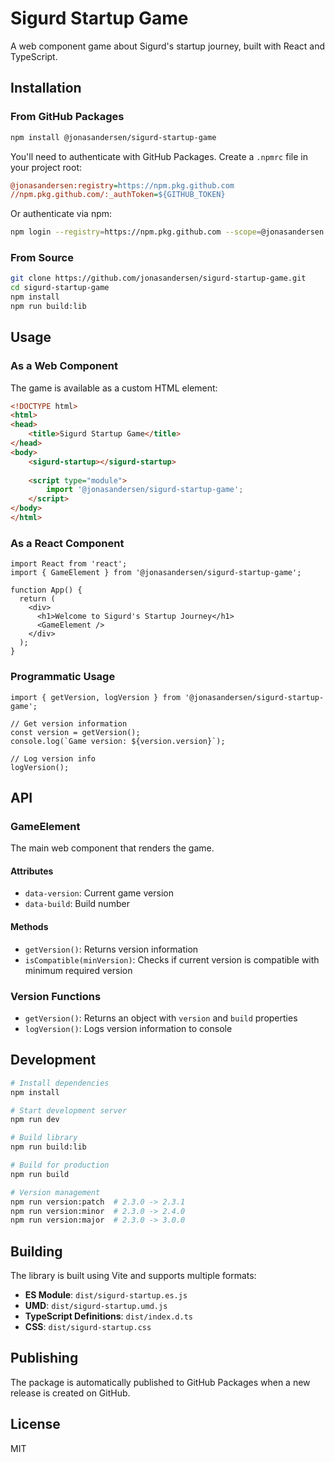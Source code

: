 # Sigurd Startup Game

A web component game about Sigurd's startup journey, built with React and TypeScript.

## Installation

### From GitHub Packages

```bash
npm install @jonasandersen/sigurd-startup-game
```

You'll need to authenticate with GitHub Packages. Create a `.npmrc` file in your project root:

```ini
@jonasandersen:registry=https://npm.pkg.github.com
//npm.pkg.github.com/:_authToken=${GITHUB_TOKEN}
```

Or authenticate via npm:

```bash
npm login --registry=https://npm.pkg.github.com --scope=@jonasandersen
```

### From Source

```bash
git clone https://github.com/jonasandersen/sigurd-startup-game.git
cd sigurd-startup-game
npm install
npm run build:lib
```

## Usage

### As a Web Component

The game is available as a custom HTML element:

```html
<!DOCTYPE html>
<html>
<head>
    <title>Sigurd Startup Game</title>
</head>
<body>
    <sigurd-startup></sigurd-startup>
    
    <script type="module">
        import '@jonasandersen/sigurd-startup-game';
    </script>
</body>
</html>
```

### As a React Component

```tsx
import React from 'react';
import { GameElement } from '@jonasandersen/sigurd-startup-game';

function App() {
  return (
    <div>
      <h1>Welcome to Sigurd's Startup Journey</h1>
      <GameElement />
    </div>
  );
}
```

### Programmatic Usage

```tsx
import { getVersion, logVersion } from '@jonasandersen/sigurd-startup-game';

// Get version information
const version = getVersion();
console.log(`Game version: ${version.version}`);

// Log version info
logVersion();
```

## API

### GameElement

The main web component that renders the game.

#### Attributes

- `data-version`: Current game version
- `data-build`: Build number

#### Methods

- `getVersion()`: Returns version information
- `isCompatible(minVersion)`: Checks if current version is compatible with minimum required version

### Version Functions

- `getVersion()`: Returns an object with `version` and `build` properties
- `logVersion()`: Logs version information to console

## Development

```bash
# Install dependencies
npm install

# Start development server
npm run dev

# Build library
npm run build:lib

# Build for production
npm run build

# Version management
npm run version:patch  # 2.3.0 -> 2.3.1
npm run version:minor  # 2.3.0 -> 2.4.0
npm run version:major  # 2.3.0 -> 3.0.0
```

## Building

The library is built using Vite and supports multiple formats:

- **ES Module**: `dist/sigurd-startup.es.js`
- **UMD**: `dist/sigurd-startup.umd.js`
- **TypeScript Definitions**: `dist/index.d.ts`
- **CSS**: `dist/sigurd-startup.css`

## Publishing

The package is automatically published to GitHub Packages when a new release is created on GitHub.

## License

MIT
